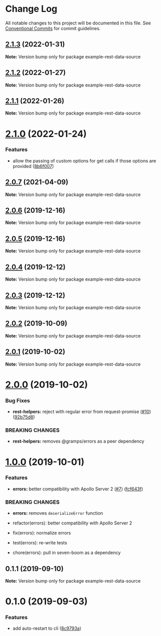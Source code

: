 # Change Log

All notable changes to this project will be documented in this file.
See [Conventional Commits](https://conventionalcommits.org) for commit guidelines.

## [2.1.3](https://github.com/gramps-graphql/gramps/compare/example-rest-data-source@2.1.2...example-rest-data-source@2.1.3) (2022-01-31)

**Note:** Version bump only for package example-rest-data-source





## [2.1.2](https://github.com/gramps-graphql/gramps/compare/example-rest-data-source@2.1.1...example-rest-data-source@2.1.2) (2022-01-27)

**Note:** Version bump only for package example-rest-data-source






## [2.1.1](https://github.com/gramps-graphql/gramps/compare/example-rest-data-source@2.1.0...example-rest-data-source@2.1.1) (2022-01-26)

**Note:** Version bump only for package example-rest-data-source





# [2.1.0](https://github.com/gramps-graphql/gramps/compare/example-rest-data-source@2.0.7...example-rest-data-source@2.1.0) (2022-01-24)


### Features

* allow the passing of custom options for get calls if those options are provided ([8b6f007](https://github.com/gramps-graphql/gramps/commit/8b6f007))






## [2.0.7](https://github.com/gramps-graphql/gramps/compare/example-rest-data-source@2.0.6...example-rest-data-source@2.0.7) (2021-04-09)

**Note:** Version bump only for package example-rest-data-source





## [2.0.6](https://github.com/gramps-graphql/gramps/compare/example-rest-data-source@2.0.5...example-rest-data-source@2.0.6) (2019-12-16)

**Note:** Version bump only for package example-rest-data-source





## [2.0.5](https://github.com/gramps-graphql/gramps/compare/example-rest-data-source@2.0.4...example-rest-data-source@2.0.5) (2019-12-16)

**Note:** Version bump only for package example-rest-data-source





## [2.0.4](https://github.com/gramps-graphql/gramps/compare/example-rest-data-source@2.0.3...example-rest-data-source@2.0.4) (2019-12-12)

**Note:** Version bump only for package example-rest-data-source





## [2.0.3](https://github.com/gramps-graphql/gramps/compare/example-rest-data-source@2.0.2...example-rest-data-source@2.0.3) (2019-12-12)

**Note:** Version bump only for package example-rest-data-source





## [2.0.2](https://github.com/gramps-graphql/gramps/compare/example-rest-data-source@2.0.1...example-rest-data-source@2.0.2) (2019-10-09)

**Note:** Version bump only for package example-rest-data-source





## [2.0.1](https://github.com/gramps-graphql/gramps/compare/example-rest-data-source@2.0.0...example-rest-data-source@2.0.1) (2019-10-02)

**Note:** Version bump only for package example-rest-data-source





# [2.0.0](https://github.com/gramps-graphql/gramps/compare/example-rest-data-source@1.0.0...example-rest-data-source@2.0.0) (2019-10-02)


### Bug Fixes

* **rest-helpers:** reject with regular error from request-promise ([#10](https://github.com/gramps-graphql/gramps/issues/10)) ([92b75d8](https://github.com/gramps-graphql/gramps/commit/92b75d8))


### BREAKING CHANGES

* **rest-helpers:** removes @gramps/errors as a peer dependency





# [1.0.0](https://github.com/gramps-graphql/gramps/compare/example-rest-data-source@0.1.1...example-rest-data-source@1.0.0) (2019-10-01)


### Features

* **errors:** better compatibility with Apollo Server 2 ([#7](https://github.com/gramps-graphql/gramps/issues/7)) ([fcf643f](https://github.com/gramps-graphql/gramps/commit/fcf643f))


### BREAKING CHANGES

* **errors:** removes `deserializeError` function

* refactor(errors): better compatibility with Apollo Server 2

* fix(errors): normalize errors

* test(errors): re-write tests

* chore(errors): pull in seven-boom as a dependency





## 0.1.1 (2019-09-10)

**Note:** Version bump only for package example-rest-data-source





# 0.1.0 (2019-09-03)


### Features

* add auto-restart to cli ([8c9793a](https://github.com/gramps-graphql/gramps-monorepo/commit/8c9793a))
